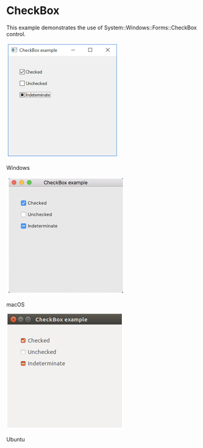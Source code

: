 # CheckBox

This example demonstrates the use of System::Windows::Forms::CheckBox control.

![GitHub Logo](../../../docs/Pictures/Examples/Forms/CheckBoxW.png)

Windows

![GitHub Logo](../../../docs/Pictures/Examples/Forms/CheckBoxM.png)

macOS

![GitHub Logo](../../../docs/Pictures/Examples/Forms/CheckBoxU.png)

Ubuntu
